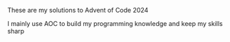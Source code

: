 These are my solutions to Advent of Code 2024

I mainly use AOC to build my programming knowledge and keep my skills sharp

